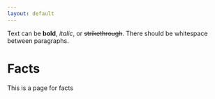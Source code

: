 ```yaml
---
layout: default
---
```


Text can be **bold**, _italic_, or ~~strikethrough~~.
There should be whitespace between paragraphs.

# Facts

This is a page for facts